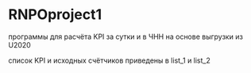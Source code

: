 # RNPOproject1
программы для расчёта KPI за сутки и в ЧНН на основе выгрузки из U2020

список KPI и исходных счётчиков приведены в list_1 и list_2
